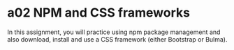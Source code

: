 # a02 NPM and CSS frameworks

In this assignment, you will practice using npm package management and also download, install and use a CSS framework (either Bootstrap or Bulma).
